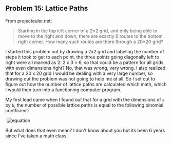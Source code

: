 ## Problem 15: Lattice Paths
From projecteuler.net:
>Starting in the top left corner of a 2×2 grid, and only being able to move to the right and down, there are exactly 6 routes to the bottom right corner. How many such routes are there through a 20×20 grid?

I started this problem out by drawing a 2x2 grid and labeling the number of steps it took to get to each point, the three points going diagonally left to right were all marked as 2. 2 x 3 = 6, so that could be a pattern for all grids with even dimensions right? No, that was wrong, very wrong. I also realized that for a 20 x 20 grid I would be dealing with a very large number, so drawing out the problem was not going to help me at all. So I set out to figure out how the number of lattice paths are calculated which math, which I would then turn into a functioning computer program. 

My first lead came when I found out that for a grid with the dimensions of `a` by `b`, the number of possible lattice paths is equal to the following binomial coefficient:

<img style="text-align:center;"> ![equation](https://latex.codecogs.com/gif.latex?\binom{a&space;&plus;&space;b}{a}) </img> 
 
But what does that even mean? I don't know about you but its been 6 years since I've taken a math class. 
